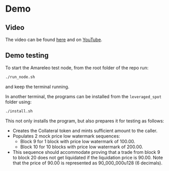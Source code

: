 # Demo

## Video

The video can be found [here](./video.mp4) and on [YouTube]().

## Demo testing

To start the Amareleo test node, from the root folder of the repo run:
```zsh
./run_node.sh
```
and keep the terminal running.

In another terminal, the programs can be installed from the ```leveraged_spot``` folder using:
```zsh
./install.sh
```

This not only installs the program, but also prepares it for testing as follows:
- Creates the Collateral token and mints sufficient amount to the caller.
- Populates 2 mock price low watermark sequences:
    - Block 9 for 1 block with price low watermark of 100.00.
    - Block 10 for 10 blocks with price low watermark of 200.00.
- This sequence should accommodate proving that a trade from block 9 to block 20 does not get liquidated if the liquidation price is 90.00. Note that the price of 90.00 is represented as 90_000_000u128 (6 decimals).
